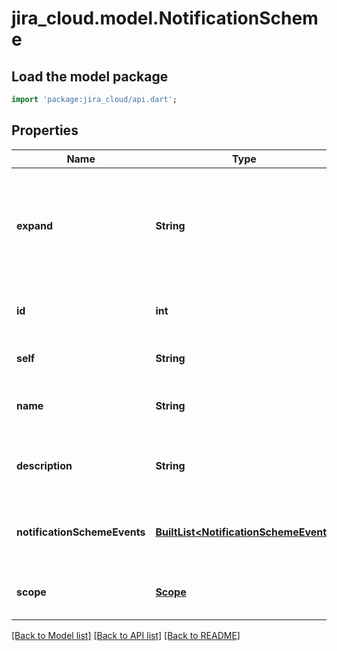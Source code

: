 # jira_cloud.model.NotificationScheme

## Load the model package
```dart
import 'package:jira_cloud/api.dart';
```

## Properties
Name | Type | Description | Notes
------------ | ------------- | ------------- | -------------
**expand** | **String** | Expand options that include additional notification scheme details in the response. | [optional] [default to null]
**id** | **int** | The ID of the notification scheme. | [optional] [default to null]
**self** | **String** |  | [optional] [default to null]
**name** | **String** | The name of the notification scheme. | [optional] [default to null]
**description** | **String** | The description of the notification scheme. | [optional] [default to null]
**notificationSchemeEvents** | [**BuiltList&lt;NotificationSchemeEvent&gt;**](NotificationSchemeEvent.md) | The notification events and associated recipients. | [optional] [default to const []]
**scope** | [**Scope**](Scope.md) | The scope of the notification scheme. | [optional] [default to null]

[[Back to Model list]](../README.md#documentation-for-models) [[Back to API list]](../README.md#documentation-for-api-endpoints) [[Back to README]](../README.md)


